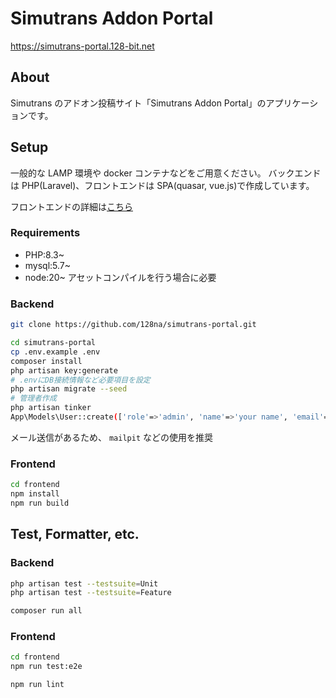 # Simutrans Addon Portal

https://simutrans-portal.128-bit.net

## About

Simutrans のアドオン投稿サイト「Simutrans Addon Portal」のアプリケーションです。

## Setup

一般的な LAMP 環境や docker コンテナなどをご用意ください。
バックエンドは PHP(Laravel)、フロントエンドは SPA(quasar, vue.js)で作成しています。

フロントエンドの詳細は[こちら](frontend/README.md)

### Requirements

-   PHP:8.3~
-   mysql:5.7~
-   node:20~
    アセットコンパイルを行う場合に必要

### Backend

```bash
git clone https://github.com/128na/simutrans-portal.git

cd simutrans-portal
cp .env.example .env
composer install
php artisan key:generate
# .envにDB接続情報など必要項目を設定
php artisan migrate --seed
# 管理者作成
php artisan tinker
App\Models\User::create(['role'=>'admin', 'name'=>'your name', 'email'=>'your email', 'password'=>bcrypt('your passowrd')]);
```

メール送信があるため、 `mailpit` などの使用を推奨

### Frontend

```bash
cd frontend
npm install
npm run build
```

## Test, Formatter, etc.

### Backend

```bash
php artisan test --testsuite=Unit
php artisan test --testsuite=Feature

composer run all
```

### Frontend

```bash
cd frontend
npm run test:e2e

npm run lint
```
